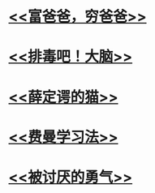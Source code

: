 # [<<富爸爸，穷爸爸>>](./富爸爸，穷爸爸.md)

# [<<排毒吧！大脑>>](./排毒吧！大脑.md)

# [<<薛定谔的猫>>](./薛定谔的猫.md)

# [<<费曼学习法>>](./费曼学习法.md)

# [<<被讨厌的勇气>>](./被讨厌的勇气.md)
